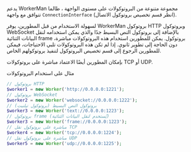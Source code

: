يدعم WorkerMan مجموعة متنوعة من البروتوكولات على مستوى الواجهة ، طالما تتوافق مع واجهة ```ConnectionInterface``` (انظر قسم تخصيص بروتوكول الاتصال). 

لسهولة الاستخدام من قبل المطورين، يوفر WorkerMan بروتوكول HTTP وبروتوكول WebSocket بالإضافة إلى بروتوكول النص البسيط جدًا والذي يمكن استخدامه لنقل البيانات الثنائية frame بروتوكول. يمكن للمطورين استخدام هذه البروتوكولات مباشرة، دون الحاجة إلى تطوير ثانوي. إذا لم تكن هذه البروتوكولات تلبي الاحتياجات، فيمكن للمطورين الرجوع إلى قسم تخصيص البروتوكول لتنفيذ بروتوكولهم الخاص. 

بإمكان المطورين أيضًا الاعتماد مباشرة على بروتوكولات TCP أو UDP.

مثال على استخدام البروتوكولات
```php
// بروتوكول HTTP
$worker1 = new Worker('http://0.0.0.0:1221');
// بروتوكول WebSocket
$worker2 = new Worker('websocket://0.0.0.0:1222');
// بروتوكول النص البسيط (بروتوكول تيلنيت)
$worker3 = new Worker('text://0.0.0.0:1223');
// بروتوكول frame (يُستخدم لنقل البيانات الثنائية)
$worker3 = new Worker('frame://0.0.0.0:1223');
// مباشرة على بروتوكول نقل TCP
$worker4 = new Worker('tcp://0.0.0.0:1224');
// مباشرة على بروتوكول نقل UDP
$worker5 = new Worker('udp://0.0.0.0:1225');
```
